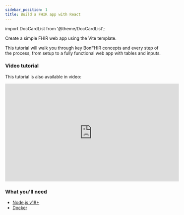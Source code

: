 ```yaml
---
sidebar_position: 1
title: Build a FHIR app with React
---
```


import DocCardList from '@theme/DocCardList';

Create a simple FHIR web app using the Vite template.

This tutorial will walk you through key BonFHIR concepts and every step of the process,
from setup to a fully functional web app with tables and inputs.

### Video tutorial

This tutorial is also available in video:

<p style={{textAlign: "center"}}>
  <iframe width="560" height="315" src="https://www.youtube-nocookie.com/embed/4zpduFoJ--Y" title="YouTube video player" frameborder="0" allow="accelerometer; autoplay; clipboard-write; encrypted-media; gyroscope; picture-in-picture; web-share" allowfullscreen></iframe>
</p>

### What you'll need

- [Node.js v18+](https://nodejs.org/en/download/)
- [Docker](https://docs.docker.com/desktop/)

<DocCardList />
